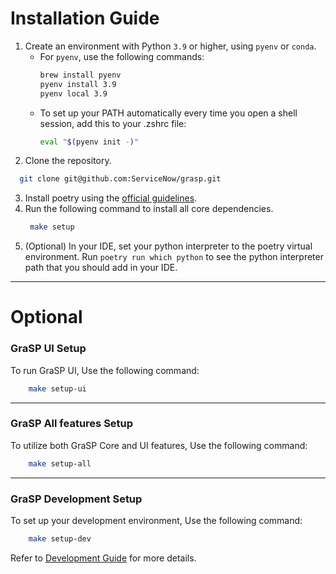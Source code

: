 
# Installation Guide

1. Create an environment with Python `3.9` or higher, using `pyenv` or `conda`.
    * For `pyenv`, use the following commands:
        ```bash
        brew install pyenv
        pyenv install 3.9
        pyenv local 3.9
        ```
    * To set up your PATH automatically every time you open a shell session, add this to your .zshrc file:
        ```bash
        eval "$(pyenv init -)"
        ```
2. Clone the repository.

  ```bash
    git clone git@github.com:ServiceNow/grasp.git
  ```


3. Install poetry using the [official guidelines](https://python-poetry.org/docs/#installation).
4. Run the following command to install all core dependencies.
   ```bash
    make setup
    ```
5. (Optional) In your IDE, set your python interpreter to the poetry virtual environment.
   Run `poetry run which python` to see the python interpreter path that you should add in your IDE.

---

# Optional

### GraSP UI Setup

To run GraSP UI, Use the following command:
```bash
    make setup-ui
```
---
### GraSP All features Setup
To utilize both GraSP Core and UI features, Use the following command:
```bash
    make setup-all
```
---
### GraSP Development Setup
To set up your development environment, Use the following command:
```bash
    make setup-dev
```
Refer to [Development Guide](development.md) for more details.
